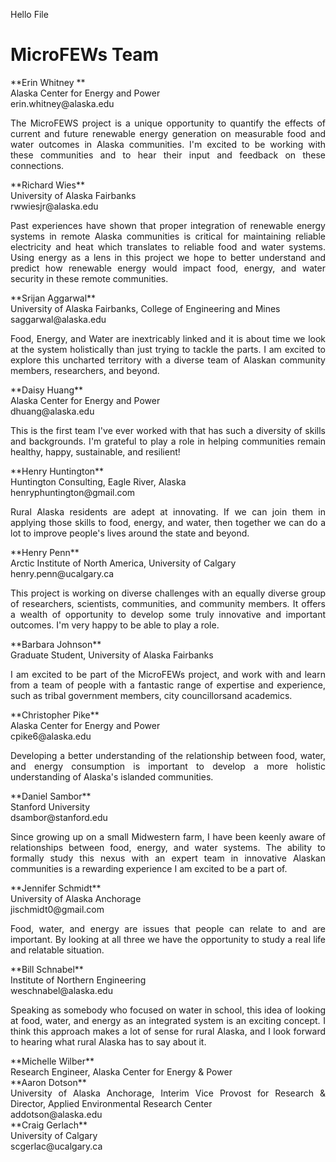 Hello File


# MicroFEWs Team
<div style="text-align: justify"> <! --- aligns the text in blockshrift --->
**Erin Whitney ** <br />
Alaska Center for Energy and Power <br />
erin.whitney@alaska.edu <br />
  
The MicroFEWS project is a unique opportunity to quantify the effects of current and future renewable energy generation on measurable food and water outcomes in Alaska communities.  I'm excited to be working with these communities and to hear their input and feedback on these connections.
</div>

<div style="text-align: justify"> <! --- aligns the text in blockshrift --->
**Richard Wies**  <br />
University of Alaska Fairbanks <br />
rwwiesjr@alaska.edu <br />
  
Past experiences have shown that proper integration of renewable energy systems in remote Alaska communities is critical for maintaining reliable electricity and heat which translates to reliable food and water systems. Using energy as a lens in this project we hope to better understand and predict how renewable energy would impact food, energy, and water security in these remote communities.
</div>

<div style="text-align: justify"> <! --- aligns the text in blockshrift --->
**Srijan Aggarwal** <br />
University of Alaska Fairbanks, College of Engineering and Mines <br />
saggarwal@alaska.edu <br />
  
Food, Energy, and Water are inextricably linked and it is about time we look at the system holistically than just trying to tackle the parts. I am excited to explore this uncharted territory with a diverse team of Alaskan community members, researchers, and beyond.
</div>


<div style="text-align: justify"> <! --- aligns the text in blockshrift --->
**Daisy Huang** <br />
Alaska Center for Energy and Power <br />
dhuang@alaska.edu <br />
  
This is the first team I've ever worked with that has such a diversity of skills and backgrounds. I'm grateful to play a role in helping communities remain healthy, happy, sustainable, and resilient!
</div>


<div style="text-align: justify"> <! --- aligns the text in blockshrift --->
**Henry Huntington** <br />
Huntington Consulting, Eagle River, Alaska <br />
henryphuntington@gmail.com <br />
  
Rural Alaska residents are adept at innovating. If we can join them in applying those skills to food, energy, and water, then together we can do a lot to improve people's lives around the state and beyond.
</div>


<div style="text-align: justify"> <! --- aligns the text in blockshrift --->
**Henry Penn** <br />
Arctic Institute of North America, University of Calgary <br />
henry.penn@ucalgary.ca <br />
  
This project is working on diverse challenges with an equally diverse group of researchers, scientists, communities, and community members. It offers a wealth of opportunity to develop some truly innovative and important outcomes. I'm very happy to be able to play a role.
</div>


<div style="text-align: justify"> <! --- aligns the text in blockshrift --->
**Barbara Johnson** <br />
Graduate Student, University of Alaska Fairbanks <br />
  
I am excited to be part of the MicroFEWs project, and work with and learn from a team of people with a fantastic range of expertise and experience, such as tribal government members, city councillorsand academics.
</div>


<div style="text-align: justify"> <! --- aligns the text in blockshrift --->
**Christopher Pike** <br />
Alaska Center for Energy and Power <br />
cpike6@alaska.edu <br />
  
Developing a better understanding of the relationship between food, water, and energy consumption is important to develop a more holistic understanding of Alaska's islanded communities.
</div>


<div style="text-align: justify"> <! --- aligns the text in blockshrift --->
**Daniel Sambor** <br />
Stanford University <br />
dsambor@stanford.edu <br />
  
Since growing up on a small Midwestern farm, I have been keenly aware of relationships between food, energy, and water systems. The ability to formally study this nexus with an expert team in innovative Alaskan communities is a rewarding experience I am excited to be a part of.
</div>


<div style="text-align: justify"> <! --- aligns the text in blockshrift --->
**Jennifer Schmidt** <br />
University of Alaska Anchorage <br />
jischmidt0@gmail.com <br />
  
Food, water, and energy are issues that people can relate to and are important. By looking at all three we have the opportunity to study a real life and relatable situation.
</div>


<div style="text-align: justify"> <! --- aligns the text in blockshrift --->
**Bill Schnabel** <br />
Institute of Northern Engineering <br />
weschnabel@alaska.edu <br />
  
Speaking as somebody who focused on water in school, this idea of looking at food, water, and energy as an integrated system is an exciting concept. I think this approach makes a lot of sense for rural Alaska, and I look forward to hearing what rural Alaska has to say about it.
</div>


<div style="text-align: justify"> <! --- aligns the text in blockshrift --->
**Michelle Wilber** <br />
Research Engineer, Alaska Center for Energy & Power <br />
</div>

<div style="text-align: justify"> <! --- aligns the text in blockshrift --->
**Aaron Dotson** <br />
University of Alaska Anchorage, Interim Vice Provost for Research & Director, Applied Environmental Research Center<br />
addotson@alaska.edu <br />
</div>

<div style="text-align: justify"> <! --- aligns the text in blockshrift --->
**Craig Gerlach**  <br />
University of Calgary <br />
scgerlac@ucalgary.ca <br />
</div>













